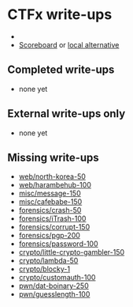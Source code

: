 # CTFx write-ups

* <TODO>
* [Scoreboard](TODO) or [local alternative](scoreboard.txt)

## Completed write-ups

* none yet

## External write-ups only

* none yet

## Missing write-ups

* [web/north-korea-50](web/north-korea-50)
* [web/harambehub-100](web/harambehub-100)
* [misc/message-150](misc/message-150)
* [misc/cafebabe-150](misc/cafebabe-150)
* [forensics/crash-50](forensics/crash-50)
* [forensics/iTrash-100](forensics/iTrash-100)
* [forensics/corrupt-150](forensics/corrupt-150)
* [forensics/pgp-200](forensics/pgp-200)
* [forensics/password-100](forensics/password-100)
* [crypto/little-crypto-gambler-150](crypto/little-crypto-gambler-150)
* [crypto/lambda-50](crypto/lambda-50)
* [crypto/blocky-1](crypto/blocky-1)
* [crypto/customauth-100](crypto/customauth-100)
* [pwn/dat-boinary-250](pwn/dat-boinary-250)
* [pwn/guesslength-100](pwn/guesslength-100)
